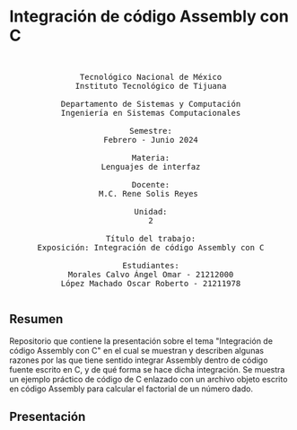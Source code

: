 # Integración de código Assembly con C

<pre>
<p align=center>
Tecnológico Nacional de México
Instituto Tecnológico de Tijuana

Departamento de Sistemas y Computación
Ingeniería en Sistemas Computacionales

Semestre:
Febrero - Junio 2024

Materia:
Lenguajes de interfaz

Docente:
M.C. Rene Solis Reyes 

Unidad:
2

Título del trabajo:
Exposición: Integración de código Assembly con C

Estudiantes:
Morales Calvo Ángel Omar - 21212000
López Machado Oscar Roberto - 21211978
</pre>

## Resumen
Repositorio que contiene la presentación sobre el tema "Integración de código Assembly con C" en el cual
se muestran y describen algunas razones por las que tiene sentido integrar Assembly dentro de código fuente
escrito en C, y de qué forma se hace dicha integración. Se muestra un ejemplo práctico de código de C enlazado
con un archivo objeto escrito en código Assembly para calcular el factorial de un número dado.

## Presentación
